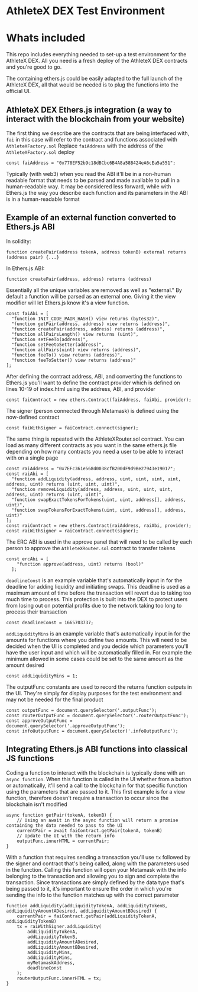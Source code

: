 # AthleteX DEX Test Environment

# Whats included

This repo includes everything needed to set-up a test environment for the AthleteX DEX. All you need is a fresh deploy of the AthleteX DEX contracts and you're good to go.

The containing ethers.js could be easily adapted to the full launch of the AthleteX DEX, all that would be needed is to plug the functions into the official UI.

## AthleteX DEX Ethers.js integration (a way to interact with the blockchain from your website)

The first thing we describe are the contracts that are being interfaced with, `fai` in this case will refer to the contract and functions associated with `AthleteXFactory.sol` Replace `faiAddress` with the address of the `AthleteXFactory.sol` deploy
```
const faiAddress = "0x778EF52b9c18dBCbc6B4A8a58B424eA6cEa5a551";
```

Typically (with web3) when you read the ABI it'll be in a non-human readable format that needs to be parsed and made available to pull in a human-readable way. It may be considered less forward, while with Ethers.js the way you describe each function and its parameters in the ABI is in a human-readable format

## Example of an external function converted to Ethers.js ABI

In solidity: 
```
function createPair(address tokenA, address tokenB) external returns (address pair) {...}
```
In Ethers.js ABI: 
```
function createPair(address, address) returns (address)
```
Essentially all the unique variables are removed as well as "external." By default a function will be parsed as an external one. Giving it the view modifier will let Ethers.js know it's a view function. 
```
const faiAbi = [
  "function INIT_CODE_PAIR_HASH() view returns (bytes32)",
  "function getPair(address, address) view returns (address)",
  "function createPair(address, address) returns (address)",
  "function allPairsLength() view returns (uint)",
  "function setFeeTo(address)",
  "function setFeetoSetter(address)",
  "function allPairs(uint) view returns (address)",
  "function feeTo() view returns (address)",
  "function feeToSetter() view returns (address)"
];
```
After defining the contract address, ABI, and converting the functions to Ethers.js you'll want to define the contract provider which is defined on lines 10-19 of index.html using the address, ABI, and provider
```
const faiContract = new ethers.Contract(faiAddress, faiAbi, provider);
```
The signer (person connected through Metamask) is defined using the now-defined contract
```
const faiWithSigner = faiContract.connect(signer);
```

The same thing is repeated with the AthleteXRouter.sol contract. You can load as many different contracts as you want in the same ethers.js file depending on how many contracts you need a user to be able to interact with on a single page
```
const raiAddress = "0x7EFc361e568d0038cfB200dF9d9Be27943e19017";
const raiAbi = [
  "function addLiquidity(address, address, uint, uint, uint, uint, address, uint) returns (uint, uint, uint)",
  "function removeLiquidity(address, address, uint, uint, uint, address, uint) returns (uint, uint)",
  "function swapExactTokensForTokens(uint, uint, address[], address, uint)",
  "function swapTokensForExactTokens(uint, uint, address[], address, uint)"
];
const raiContract = new ethers.Contract(raiAddress, raiAbi, provider);
const raiWithSigner = raiContract.connect(signer);
```
The ERC ABI is used in the approve panel that will need to be called by each person to approve the `AthleteXRouter.sol` contract to transfer tokens
```
const ercAbi = [
    "function approve(address, uint) returns (bool)"
  ];
```

`deadlineConst` is an example variable that's automatically input in for the deadline for adding liquidity and initiating swaps. This deadline is used as a maximum amount of time before the transaction will revert due to taking too much time to process. This protection is built into the DEX to protect users from losing out on potential profits due to the network taking too long to process their transaction
```
const deadlineConst = 1665703737;
```

`addLiquidityMins` is an example variable that's automatically input in for the amounts for functions where you define two amounts. This will need to be decided when the UI is completed and you decide which parameters you'll have the user input and which will be automatically filled in. For example the minimum allowed in some cases could be set to the same amount as the amount desired
``` 
const addLiquidityMins = 1;
```

The outputFunc constants are used to record the returns function outputs in the UI. They're simply for display purposes for the test environment and may not be needed for the final product
```
const outputFunc = document.querySelector('.outputFunc');
const routerOutputFunc = document.querySelector('.routerOutputFunc');
const approveOutputFunc = document.querySelector('.approveOutputFunc');
const infoOutputFunc = document.querySelector('.infoOutputFunc');
```

## Integrating Ethers.js ABI functions into classical JS functions

Coding a function to interact with the blockchain is typically done with an `async function`. When this function is called in the UI whether from a button or automatically, it'll send a call to the blockchain for that specific function using the parameters that are passed to it. This first example is for a view function, therefore doesn't require a transaction to occur since the blockchain isn't modified
```
async function getPair(tokenA, tokenB) {
    // Using an await in the async function will return a promise containing the data needed to pass to the UI
    currentPair = await faiContract.getPair(tokenA, tokenB)
    // Update the UI with the return info
    outputFunc.innerHTML = currentPair;
}
```

With a function that requires sending a transaction you'll use `tx` followed by the signer and contract that's being called, along with the parameters used in the function. Calling this function will open your Metamask with the info belonging to the transaction and allowing you to sign and complete the transaction. Since transactions are simply defined by the data type that's being passed to it, it's important to ensure the order in which you're sending the info to the function matches up with the correct parameter
```
function addLiquidity(addLiquidityTokenA, addLiquidityTokenB, addLiquidityAmountADesired, addLiquidityAmountBDesired) {
    currentPair = faiContract.getPair(addLiquidityTokenA, addLiquidityTokenB)
    tx = raiWithSigner.addLiquidity(
        addLiquidityTokenA, 
        addLiquidityTokenB, 
        addLiquidityAmountADesired, 
        addLiquidityAmountBDesired, 
        addLiquidityMins, 
        addLiquidityMins,
        myMetamaskAddress,
        deadlineConst
    );
    routerOutputFunc.innerHTML = tx;
}
```